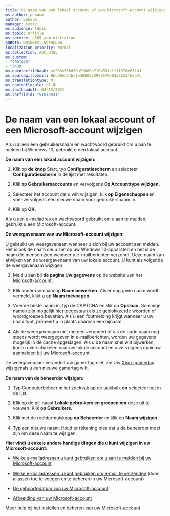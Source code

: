 ```yaml
---
title: De naam van een lokaal account of een Microsoft-account wijzigen
ms.author: pebaum
author: pebaum
manager: scotv
ms.audience: Admin
ms.topic: article
ms.service: o365-administration
ROBOTS: NOINDEX, NOFOLLOW
localization_priority: Normal
ms.collection: Adm_O365
ms.custom:
- "9001440"
- "3439"
ms.openlocfilehash: ee233e780df0a7f686a7104551cff1f670e832a3
ms.sourcegitcommit: 8bc60ec34bc1e40685e3976576e04a2623f63a7c
ms.translationtype: MT
ms.contentlocale: nl-NL
ms.lasthandoff: 04/15/2021
ms.locfileid: "51818931"
---
```

# <a name="change-the-name-of-a-local-account-or-a-microsoft-account"></a>De naam van een lokaal account of een Microsoft-account wijzigen

Als u alleen een gebruikersnaam en wachtwoord gebruikt om u aan te melden bij Windows 10, gebruikt u een lokaal account. 

**De naam van een lokaal account wijzigen:**

1. Klik op **de knop** Start, typ **Configuratiescherm** en selecteer **Configuratiescherm** in de lijst met resultaten.

2. Klik **op Gebruikersaccounts** en vervolgens **Op Accounttype wijzigen.**

3. Selecteer het account dat u wilt wijzigen, klik **op Eigenschappen** en voer vervolgens een nieuwe naam voor gebruikersnaam in.

4. Klik op **OK**.

Als u een e-mailadres en wachtwoord gebruikt om u aan te melden, gebruikt u een Microsoft-account.

**De weergavenaam van uw Microsoft-account wijzigen:**

U gebruikt uw weergavenaam wanneer u zich bij uw account aan melden. Het is ook de naam die u ziet op uw Windows 10-apparaten en het is de naam die mensen zien wanneer u e-mailberichten verzendt. Deze naam kan afwijken van de weergavenaam van uw lokale account. U kunt als volgende de weergavenaam wijzigen:

1. Meld u aan bij **de pagina Uw gegevens** op de website van het [Microsoft-account.](https://account.microsoft.com/)

2. Klik onder uw naam op **Naam bewerken.** Als er nog geen naam wordt vermeld, klikt u op **Naam toevoegen.** 

3. Voer de beste naam in, typ de CAPTCHA en klik op **Opslaan.** Sommige namen zijn mogelijk niet toegestaan als ze geblokkeerde woorden of woordgroepen bevatten. Als u een foutmelding krijgt wanneer u uw naam typt, probeert u in plaats daarvan een bijnaam.

4. Als de weergavenaam niet meteen verandert of als de oude naam nog steeds wordt weergegeven in e-mailberichten, worden uw gegevens mogelijk in de cache opgeslagen. Als u de naam snel wilt bijwerken, kunt u overschakelen naar uw lokale account en u vervolgens opnieuw [aanmelden bij uw Microsoft-account.](https://account.microsoft.com/)

De weergavenaam verandert uw gamertag niet. Zie Uw [Xbox-gamertag wijzigen](https://support.xbox.com/id-ID/account-management/change-xbox-live-gamertag)als u een nieuwe gamertag wilt.

**De naam van de beheerder wijzigen:**

1. Typ Computerbeheer in het zoekvak op de taakbalk **en** selecteer het in de lijst.

2. Klik op de pijl naast **Lokale gebruikers en groepen om** deze uit te vouwen. Klik **op Gebruikers.**

3. Klik met de rechtermuisknop **op Beheerder** en klik op **Naam wijzigen.**

4. Typ een nieuwe naam. Houd er rekening mee dat u de beheerder moet zijn om deze naam te wijzigen.

**Hier vindt u enkele andere handige dingen die u kunt wijzigen in uw Microsoft-account:**

- [Welke e-mailadressen u kunt gebruiken om u aan te melden bij uw Microsoft-account](https://support.microsoft.com/help/4026162)

- [Welke e-mailadressen u kunt gebruiken om e-mail te verzenden](https://support.microsoft.com/help/12407) (door aliassen toe te voegen en te beheren in uw Microsoft-account)

- [De geboortedatum van uw Microsoft-account](https://support.microsoft.com/help/12411)

- [Afbeelding van uw Microsoft-account](https://support.microsoft.com/help/4026790)

[Meer hulp bij het instellen en beheren van uw Microsoft-account](https://support.microsoft.com/hub/4294457/microsoft-account-help#manage-account)